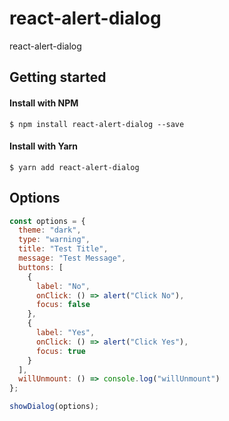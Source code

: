# react-alert-dialog

react-alert-dialog

## Getting started

#### Install with NPM

```
$ npm install react-alert-dialog --save
```

#### Install with Yarn

```
$ yarn add react-alert-dialog
```

## Options

```jsx
const options = {
  theme: "dark",
  type: "warning",
  title: "Test Title",
  message: "Test Message",
  buttons: [
    {
      label: "No",
      onClick: () => alert("Click No"),
      focus: false
    },
    {
      label: "Yes",
      onClick: () => alert("Click Yes"),
      focus: true
    }
  ],
  willUnmount: () => console.log("willUnmount")
};

showDialog(options);
```
